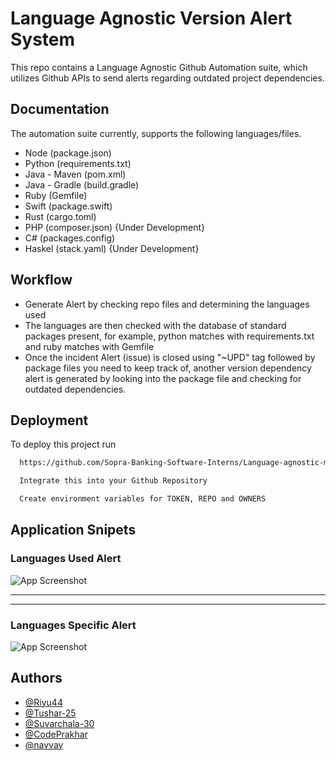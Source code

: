 
# Language Agnostic Version Alert System

This repo contains a Language Agnostic Github Automation suite, which utilizes Github APIs to send alerts regarding outdated project dependencies.

## Documentation

The automation suite currently, supports the following languages/files.
* Node (package.json)
* Python (requirements.txt)
* Java - Maven (pom.xml)
* Java - Gradle (build.gradle)
* Ruby (Gemfile)
* Swift (package.swift)
* Rust (cargo.toml)
* PHP (composer.json) {Under Development}
* C# (packages.config)
* Haskel (stack.yaml) {Under Development}
  

## Workflow 

- Generate Alert by checking repo files and determining the languages used 
- The languages are then checked with the database of standard packages present, for example, python matches with requirements.txt and ruby matches with Gemfile
- Once the incident Alert (issue) is closed using "~UPD" tag followed by package files you need to keep track of, another version dependency alert is generated by looking into the package file and checking for outdated dependencies.

## Deployment

To deploy this project run

```bash
  https://github.com/Sopra-Banking-Software-Interns/Language-agnostic-model.git 
```
```bash
  Integrate this into your Github Repository
```
```bash
  Create environment variables for TOKEN, REPO and OWNERS
```

## Application Snipets

### Languages Used Alert

![App Screenshot](https://github.com/Sopra-Banking-Software-Interns/Language-agnostic-model/blob/main/language-agnostic-language-alert.jpg?raw=true)

----------------
----------------

### Languages Specific Alert

![App Screenshot](https://github.com/Sopra-Banking-Software-Interns/Language-agnostic-model/blob/main/language-agnostic-ruby-alert.jpg?raw=true)



## Authors

- [@Riyu44](https://www.github.com/Riyu44)
- [@Tushar-25](https://github.com/Tushar-2510)
- [@Suvarchala-30](https://github.com/Suvarchala-30)
- [@CodePrakhar](https://github.com/CodePrakhar)
- [@navvay](https://github.com/navvay)

